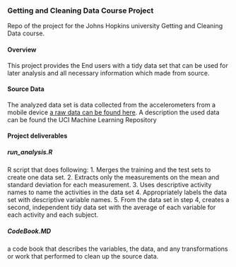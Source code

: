 ### Getting and Cleaning Data Course Project

Repo of the project for the Johns Hopkins university Getting and Cleaning Data course.

#### Overview
This project provides the End users with a tidy data set that can be used for later analysis and all necessary information which made from source. 

#### Source Data
The analyzed data set is data collected from the accelerometers from a  mobile device [a raw data can be found here](https://pages.github.com/). A description the used data can be found the UCI Machine Learning Repository 

#### Project deliverables
##### run_analysis.R
R script that does following:
	1. Merges the training and the test sets to create one data set.
	2. Extracts only the measurements on the mean and standard deviation for each measurement. 
	3. Uses descriptive activity names to name the activities in the data set
	4. Appropriately labels the data set with descriptive variable names. 
	5. From the data set in step 4, creates a second, independent tidy data set with the average of each variable for each activity and each subject.

##### CodeBook.MD 
a code book that describes the variables, the data, and any transformations or work that performed to clean up the source data.
